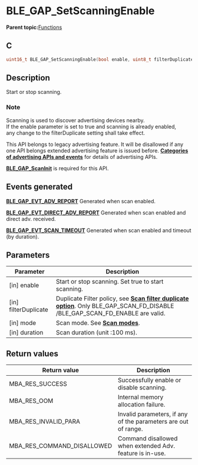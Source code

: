 # BLE\_GAP\_SetScanningEnable

**Parent topic:**[Functions](GUID-D235316A-5434-4ADA-AEF5-10D073D0126B.md)

## C

```c
uint16_t BLE_GAP_SetScanningEnable(bool enable, uint8_t filterDuplicate, uint8_t mode, uint16_t duration);
```

## Description

Start or stop scanning.

### Note

Scanning is used to discover advertising devices nearby.<br />If the enable parameter is set to true and scanning is already enabled,<br />any change to the filterDuplicate setting shall take effect.

This API belongs to legacy advertising feature. It will be disallowed if any one API belongs extended advertising feature is issued before. **[Categories of advertising APIs and events](GUID-FD421446-446E-4881-8545-936E69D4C93F.md)** for details of advertising APIs.

**[BLE\_GAP\_ScanInit](GUID-99A5150A-D68F-4BBC-9CCB-B091E1EDFF55.md)** is required for this API.

## Events generated

**[BLE\_GAP\_EVT\_ADV\_REPORT](GUID-085D2B3E-E5DB-4072-8916-29201399538E.md)** Generated when scan enabled.

**[BLE\_GAP\_EVT\_DIRECT\_ADV\_REPORT](GUID-085D2B3E-E5DB-4072-8916-29201399538E.md)** Generated when scan enabled and direct adv. received.

**[BLE\_GAP\_EVT\_SCAN\_TIMEOUT](GUID-085D2B3E-E5DB-4072-8916-29201399538E.md)** Generated when scan enabled and timeout \(by duration\).

## Parameters

|Parameter|Description|
|---------|-----------|
|\[in\] enable|Start or stop scanning. Set true to start scanning.|
|\[in\] filterDuplicate|Duplicate Filter policy, see **[Scan filter duplicate option](GUID-9833F530-E345-4306-B35C-37C361816D32.md)**. Only BLE\_GAP\_SCAN\_FD\_DISABLE /BLE\_GAP\_SCAN\_FD\_ENABLE are valid.|
|\[in\] mode|Scan mode. See **[Scan modes](GUID-57FF4904-086D-44E9-823D-2080363CDAA0.md)**.|
|\[in\] duration|Scan duration \(unit :100 ms\).|

## Return values

|Return value|Description|
|------------|-----------|
|MBA\_RES\_SUCCESS|Successfully enable or disable scanning.|
|MBA\_RES\_OOM|Internal memory allocation failure.|
|MBA\_RES\_INVALID\_PARA|Invalid parameters, if any of the parameters are out of range.|
|MBA\_RES\_COMMAND\_DISALLOWED|Command disallowed when extended Adv. feature is in-use.|

